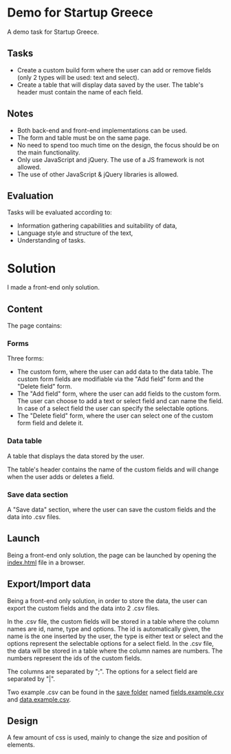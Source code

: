 # Demo for Startup Greece
A demo task for Startup Greece.

## Tasks
- Create a custom build form where the user can add or remove fields (only 2 types will be used: text and select).
- Create a table that will display data saved by the user. The table's header must contain the name of each field.

## Notes
- Both back-end and front-end implementations can be used.
- The form and table must be on the same page.
- No need to spend too much time on the design, the focus should be on the main functionality.
- Only use JavaScript and jQuery. The use of a JS framework is not allowed.
- The use of other JavaScript & jQuery libraries is allowed.

## Evaluation
Tasks will be evaluated according to:
- Information gathering capabilities and suitability of data,
- Language style and structure of the text,
- Understanding of tasks.

# Solution
I made a front-end only solution.

## Content
The page contains:
### Forms
Three forms:
- The custom form, where the user can add data to the data table. The custom form fields are modifiable via the "Add field" form and the "Delete field" form.
- The "Add field" form, where the user can add fields to the custom form. The user can choose to add a text or select field and can name the field. In case of a select field the user can specify the selectable options.
- The "Delete field" form, where the user can select one of the custom form field and delete it.

### Data table
A table that displays the data stored by the user.

The table's header contains the name of the custom fields and will change when the user adds or deletes a field.

### Save data section
A "Save data" section, where the user can save the custom fields and the data into .csv files.

## Launch
Being a front-end only solution, the page can be launched by opening the [index.html](index.html) file in a browser.

## Export/Import data
Being a front-end only solution, in order to store the data, the user can export the custom fields and the data into 2 .csv files.

In the .csv file, the custom fields will be stored in a table where the column names are id, name, type and options. The id is automatically given, the name is the one inserted by the user, the type is either text or select and the options represent the selectable options for a select field.
In the .csv file, the data will be stored in a table where the column names are numbers. The numbers represent the ids of the custom fields.

The columns are separated by ";".
The options for a select field are separated by "|".

Two example .csv can be found in the [save folder](save) named [fields.example.csv](fields.example.csv) and [data.example.csv](data.example.csv).

## Design
A few amount of css is used, mainly to change the size and position of elements.
